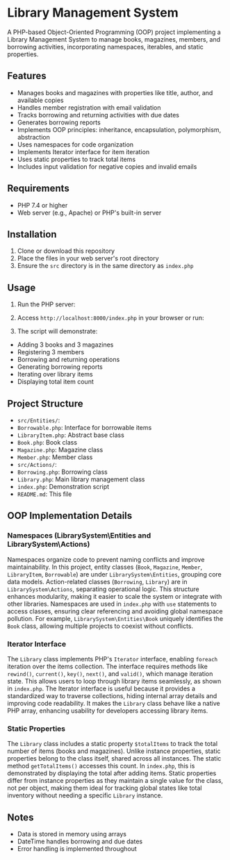 # Library Management System

A PHP-based Object-Oriented Programming (OOP) project implementing a Library Management System to manage books, magazines, members, and borrowing activities, incorporating namespaces, iterables, and static properties.

## Features
- Manages books and magazines with properties like title, author, and available copies
- Handles member registration with email validation
- Tracks borrowing and returning activities with due dates
- Generates borrowing reports
- Implements OOP principles: inheritance, encapsulation, polymorphism, abstraction
- Uses namespaces for code organization
- Implements Iterator interface for item iteration
- Uses static properties to track total items
- Includes input validation for negative copies and invalid emails

## Requirements
- PHP 7.4 or higher
- Web server (e.g., Apache) or PHP's built-in server

## Installation
1. Clone or download this repository
2. Place the files in your web server's root directory
3. Ensure the `src` directory is in the same directory as `index.php`

## Usage
1. Run the PHP server:

2. Access `http://localhost:8000/index.php` in your browser or run:

3. The script will demonstrate:
- Adding 3 books and 3 magazines
- Registering 3 members
- Borrowing and returning operations
- Generating borrowing reports
- Iterating over library items
- Displaying total item count

## Project Structure
- `src/Entities/`:
- `Borrowable.php`: Interface for borrowable items
- `LibraryItem.php`: Abstract base class
- `Book.php`: Book class
- `Magazine.php`: Magazine class
- `Member.php`: Member class
- `src/Actions/`:
- `Borrowing.php`: Borrowing class
- `Library.php`: Main library management class
- `index.php`: Demonstration script
- `README.md`: This file

## OOP Implementation Details
### Namespaces (LibrarySystem\Entities and LibrarySystem\Actions)
Namespaces organize code to prevent naming conflicts and improve maintainability. In this project, entity classes (`Book`, `Magazine`, `Member`, `LibraryItem`, `Borrowable`) are under `LibrarySystem\Entities`, grouping core data models. Action-related classes (`Borrowing`, `Library`) are in `LibrarySystem\Actions`, separating operational logic. This structure enhances modularity, making it easier to scale the system or integrate with other libraries. Namespaces are used in `index.php` with `use` statements to access classes, ensuring clear referencing and avoiding global namespace pollution. For example, `LibrarySystem\Entities\Book` uniquely identifies the `Book` class, allowing multiple projects to coexist without conflicts.

### Iterator Interface
The `Library` class implements PHP's `Iterator` interface, enabling `foreach` iteration over the items collection. The interface requires methods like `rewind()`, `current()`, `key()`, `next()`, and `valid()`, which manage iteration state. This allows users to loop through library items seamlessly, as shown in `index.php`. The Iterator interface is useful because it provides a standardized way to traverse collections, hiding internal array details and improving code readability. It makes the `Library` class behave like a native PHP array, enhancing usability for developers accessing library items.

### Static Properties
The `Library` class includes a static property `$totalItems` to track the total number of items (books and magazines). Unlike instance properties, static properties belong to the class itself, shared across all instances. The static method `getTotalItems()` accesses this count. In `index.php`, this is demonstrated by displaying the total after adding items. Static properties differ from instance properties as they maintain a single value for the class, not per object, making them ideal for tracking global states like total inventory without needing a specific `Library` instance.

## Notes
- Data is stored in memory using arrays
- DateTime handles borrowing and due dates
- Error handling is implemented throughout